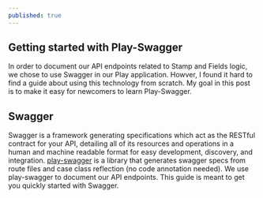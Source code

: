 ```yaml
---
published: true
---
```

## Getting started with Play-Swagger

In order to document our API endpoints related to Stamp and Fields logic, we chose to use Swagger in our Play application. Howver, I found it hard to find a guide about using this technology from scratch. My goal in this post is to make it easy for newcomers to learn Play-Swagger. 

## Swagger

Swagger is a framework generating specifications which act as the RESTful contract for your API, detailing all of its resources and operations in a human and machine readable format for easy development, discovery, and integration. [play-swagger](https://github.com/iheartradio/play-swagger) is a library that generates swagger specs from route files and case class reflection (no code annotation needed). We use play-swagger to document our API endpoints. This guide is meant to get you quickly started with Swagger.
